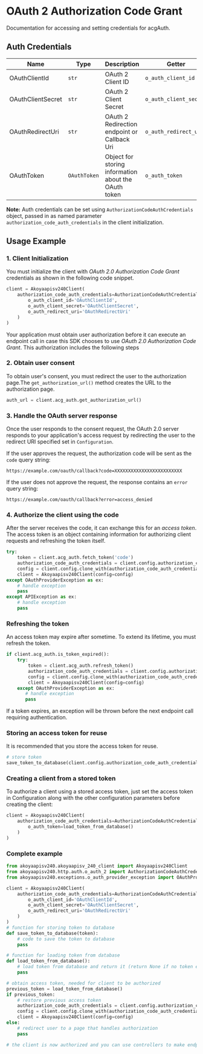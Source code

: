 
# OAuth 2 Authorization Code Grant



Documentation for accessing and setting credentials for acgAuth.

## Auth Credentials

| Name | Type | Description | Getter |
|  --- | --- | --- | --- |
| OAuthClientId | `str` | OAuth 2 Client ID | `o_auth_client_id` |
| OAuthClientSecret | `str` | OAuth 2 Client Secret | `o_auth_client_secret` |
| OAuthRedirectUri | `str` | OAuth 2 Redirection endpoint or Callback Uri | `o_auth_redirect_uri` |
| OAuthToken | `OAuthToken` | Object for storing information about the OAuth token | `o_auth_token` |



**Note:** Auth credentials can be set using `AuthorizationCodeAuthCredentials` object, passed in as named parameter `authorization_code_auth_credentials` in the client initialization.

## Usage Example

### 1\. Client Initialization

You must initialize the client with *OAuth 2.0 Authorization Code Grant* credentials as shown in the following code snippet.

```python
client = Akoyaapisv240Client(
    authorization_code_auth_credentials=AuthorizationCodeAuthCredentials(
        o_auth_client_id='OAuthClientId',
        o_auth_client_secret='OAuthClientSecret',
        o_auth_redirect_uri='OAuthRedirectUri'
    )
)
```



Your application must obtain user authorization before it can execute an endpoint call in case this SDK chooses to use *OAuth 2.0 Authorization Code Grant*. This authorization includes the following steps

### 2\. Obtain user consent

To obtain user's consent, you must redirect the user to the authorization page.The `get_authorization_url()` method creates the URL to the authorization page.

```python
auth_url = client.acg_auth.get_authorization_url()
```

### 3\. Handle the OAuth server response

Once the user responds to the consent request, the OAuth 2.0 server responds to your application's access request by redirecting the user to the redirect URI specified set in `Configuration`.

If the user approves the request, the authorization code will be sent as the `code` query string:

```
https://example.com/oauth/callback?code=XXXXXXXXXXXXXXXXXXXXXXXXX
```

If the user does not approve the request, the response contains an `error` query string:

```
https://example.com/oauth/callback?error=access_denied
```

### 4\. Authorize the client using the code

After the server receives the code, it can exchange this for an *access token*. The access token is an object containing information for authorizing client requests and refreshing the token itself.

```python
try:
    token = client.acg_auth.fetch_token('code')
    authorization_code_auth_credentials = client.config.authorization_code_auth_credentials.clone_with(o_auth_token=token)
    config = client.config.clone_with(authorization_code_auth_credentials=authorization_code_auth_credentials)
    client = Akoyaapisv240Client(config=config)
except OAuthProviderException as ex:
    # handle exception
    pass
except APIException as ex:
    # handle exception
    pass
```

### Refreshing the token

An access token may expire after sometime. To extend its lifetime, you must refresh the token.

```python
if client.acg_auth.is_token_expired():
    try:
        token = client.acg_auth.refresh_token()
        authorization_code_auth_credentials = client.config.authorization_code_auth_credentials.clone_with(o_auth_token=token)
        config = client.config.clone_with(authorization_code_auth_credentials=authorization_code_auth_credentials)
        client = Akoyaapisv240Client(config=config)
    except OAuthProviderException as ex:
       # handle exception
       pass
```

If a token expires, an exception will be thrown before the next endpoint call requiring authentication.

### Storing an access token for reuse

It is recommended that you store the access token for reuse.

```python
# store token
save_token_to_database(client.config.authorization_code_auth_credentials.o_auth_token)
```

### Creating a client from a stored token

To authorize a client using a stored access token, just set the access token in Configuration along with the other configuration parameters before creating the client:

```python
client = Akoyaapisv240Client(
    authorization_code_auth_credentials=AuthorizationCodeAuthCredentials(
        o_auth_token=load_token_from_database()
    )
)
```

### Complete example



```python
from akoyaapisv240.akoyaapisv_240_client import Akoyaapisv240Client
from akoyaapisv240.http.auth.o_auth_2 import AuthorizationCodeAuthCredentials
from akoyaapisv240.exceptions.o_auth_provider_exception import OAuthProviderException

client = Akoyaapisv240Client(
    authorization_code_auth_credentials=AuthorizationCodeAuthCredentials(
        o_auth_client_id='OAuthClientId',
        o_auth_client_secret='OAuthClientSecret',
        o_auth_redirect_uri='OAuthRedirectUri'
    )
)
# function for storing token to database
def save_token_to_database(token):
    # code to save the token to database
    pass

# function for loading token from database
def load_token_from_database():
    # load token from database and return it (return None if no token exists)
    pass

# obtain access token, needed for client to be authorized
previous_token = load_token_from_database()
if previous_token:
    # restore previous access token
    authorization_code_auth_credentials = client.config.authorization_code_auth_credentials.clone_with(o_auth_token=previous_token)
    config = client.config.clone_with(authorization_code_auth_credentials=authorization_code_auth_credentials)
    client = Akoyaapisv240Client(config=config)
else:
    # redirect user to a page that handles authorization
    pass

# the client is now authorized and you can use controllers to make endpoint calls
```



